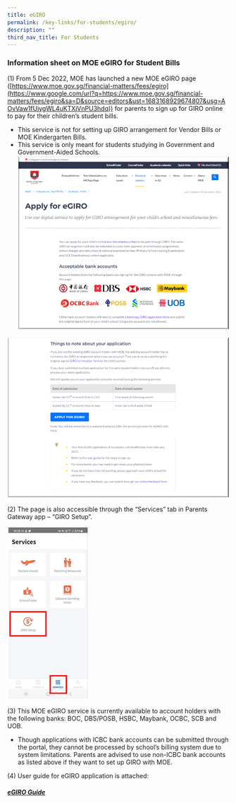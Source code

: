 ```yaml
---
title: eGIRO
permalink: /key-links/for-students/egiro/
description: ""
third_nav_title: For Students
---
```

### Information sheet on MOE eGIRO for Student Bills

(1)  From 5 Dec 2022, MOE has launched a new MOE eGIRO page ([https://www.moe.gov.sg/financial-matters/fees/egiro](https://www.google.com/url?q=https://www.moe.gov.sg/financial-matters/fees/egiro&sa=D&source=editors&ust=1683168929674807&usg=AOvVaw1fUjygWL4uKTXjVnPU3hdq)) for parents to sign up for GIRO online to pay for their children’s student bills.

*   This service is not for setting up GIRO arrangement for Vendor Bills or MOE Kindergarten Bills.
*   This service is only meant for students studying in Government and Government-Aided Schools.
![](/images/EGIRO/image1z.png)

![](/images/EGIRO/image3z.png)




(2)  The page is also accessible through the “Services” tab in Parents Gateway app – “GIRO Setup”.

![](/images/EGIRO/image5p.png)

(3)  This MOE eGIRO service is currently available to account holders with the following banks: BOC, DBS/POSB, HSBC, Maybank, OCBC, SCB and UOB.  

*   Though applications with ICBC bank accounts can be submitted through the portal, they cannot be processed by school’s billing system due to system limitations. Parents are advised to use non-ICBC bank accounts as listed above if they want to set up GIRO with MOE.  

(4)  User guide for eGIRO application is attached:

##### **[eGIRO Guide](/files/egiro_user_guide.pdf)**